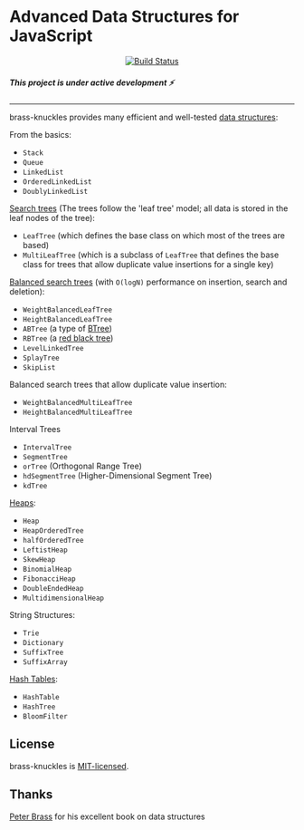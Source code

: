 Advanced Data Structures for JavaScript
=======================================
<p align="center">
  <a href="https://circleci.com/gh/Letladi/brass-knuckles">
    <img src="https://circleci.com/gh/Letladi/brass-knuckles.svg?style=svg" alt="Build Status">
  </a>
</p>

##### This project is under active development ⚡️

-------------------------------------------

brass-knuckles provides many efficient and well-tested [data structures][]:

From the basics:
- `Stack`
- `Queue`
- `LinkedList`
- `OrderedLinkedList`
- `DoublyLinkedList`



[Search trees][] (The trees follow the 'leaf tree' model; all data is stored in the leaf nodes of the tree):
- `LeafTree` (which defines the base class on which most of the trees are based)
- `MultiLeafTree` (which is a subclass of `LeafTree` that defines the base class for trees
that allow duplicate value insertions for a single key)


[Balanced search trees][] (with `O(logN)` performance on insertion, search and deletion):
- `WeightBalancedLeafTree`
- `HeightBalancedLeafTree`
- `ABTree` (a type of [BTree][])
- `RBTree` (a [red black tree][])
- `LevelLinkedTree`
- `SplayTree`
- `SkipList`

Balanced search trees that allow duplicate value insertion:
- `WeightBalancedMultiLeafTree`
- `HeightBalancedMultiLeafTree`

Interval Trees
- `IntervalTree`
- `SegmentTree`
- `orTree` (Orthogonal Range Tree)
- `hdSegmentTree` (Higher-Dimensional Segment Tree)
- `kdTree`

[Heaps][]:
- `Heap`
- `HeapOrderedTree`
- `halfOrderedTree`
- `LeftistHeap`
- `SkewHeap`
- `BinomialHeap`
- `FibonacciHeap`
- `DoubleEndedHeap`
- `MultidimensionalHeap`

String Structures:
- `Trie`
- `Dictionary`
- `SuffixTree`
- `SuffixArray`

[Hash Tables][]:
- `HashTable`
- `HashTree`
- `BloomFilter`

License
-------

brass-knuckles is [MIT-licensed](https://opensource.org/licenses/MIT).


Thanks
-------

[Peter Brass][] for his excellent book on data structures


[BTree]: https://en.wikipedia.org/wiki/B-tree
[Balanced search trees]: https://en.wikipedia.org/wiki/Self-balancing_binary_search_tree
[red black tree]: https://en.wikipedia.org/wiki/Red%E2%80%93black_tree
[data structures]: https://www.amazon.com/Advanced-Data-Structures-Peter-Brass/dp/0521880378/ref=sr_1_2?ie=UTF8&qid=1541833203&sr=8-2&keywords=advanced+data+structures
[Search trees]: https://en.wikipedia.org/wiki/Search_tree
[Heaps]: https://en.wikipedia.org/wiki/Heap_(data_structure)
[Hash Tables]: https://en.wikipedia.org/wiki/Hash_table
[Peter Brass]: https://www.ccny.cuny.edu/profiles/peter-brass
